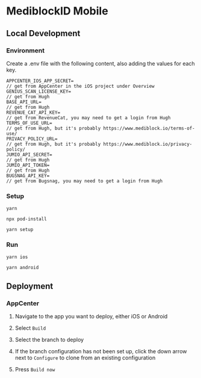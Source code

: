 # MediblockID Mobile

## Local Development

### Environment

Create a .env file with the following content, also adding the values for each
key.

```
APPCENTER_IOS_APP_SECRET=
// get from AppCenter in the iOS project under Overview
GENIUS_SCAN_LICENSE_KEY=
// get from Hugh
BASE_API_URL=
// get from Hugh
REVENUE_CAT_API_KEY=
// get from RevenueCat, you may need to get a login from Hugh
TERMS_OF_USE_URL=
// get from Hugh, but it's probably https://www.mediblock.io/terms-of-use/
PRIVACY_POLICY_URL= 
// get from Hugh, but it's probably https://www.mediblock.io/privacy-policy/
JUMIO_API_SECRET=
// get from Hugh
JUMIO_API_TOKEN=
// get from Hugh
BUGSNAG_API_KEY=
// get from Bugsnag, you may need to get a login from Hugh

```

### Setup

`yarn`

`npx pod-install`

`yarn setup`

### Run

`yarn ios`

`yarn android`

## Deployment

### AppCenter

1. Navigate to the app you want to deploy, either iOS or Android

2. Select `Build`

3. Select the branch to deploy

4. If the branch configuration has not been set up, click the down arrow next to `Configure` to clone from an existing configuration

5. Press `Build now`
